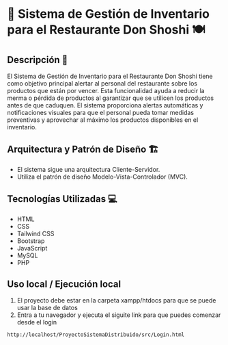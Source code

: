 # 🍳 Sistema de Gestión de Inventario para el Restaurante Don Shoshi 🍽️

## Descripción 📝
El Sistema de Gestión de Inventario para el Restaurante Don Shoshi tiene como objetivo principal alertar al personal del restaurante sobre los productos que están por vencer. Esta funcionalidad ayuda a reducir la merma o pérdida de productos al garantizar que se utilicen los productos antes de que caduquen. El sistema proporciona alertas automáticas y notificaciones visuales para que el personal pueda tomar medidas preventivas y aprovechar al máximo los productos disponibles en el inventario.

## Arquitectura y Patrón de Diseño 🏗️
- El sistema sigue una arquitectura Cliente-Servidor.
- Utiliza el patrón de diseño Modelo-Vista-Controlador (MVC).

## Tecnologías Utilizadas 💻
- HTML
- CSS
- Tailwind CSS
- Bootstrap
- JavaScript
- MySQL
- PHP

## Uso local / Ejecución local
1. El proyecto debe estar en la carpeta xampp/htdocs  para que se puede usar la base de datos
2. Entra a tu navegador y ejecuta el siguite link para que puedes comenzar desde el login
 ```sh
http://localhost/ProyectoSistemaDistribuido/src/Login.html
```
   

